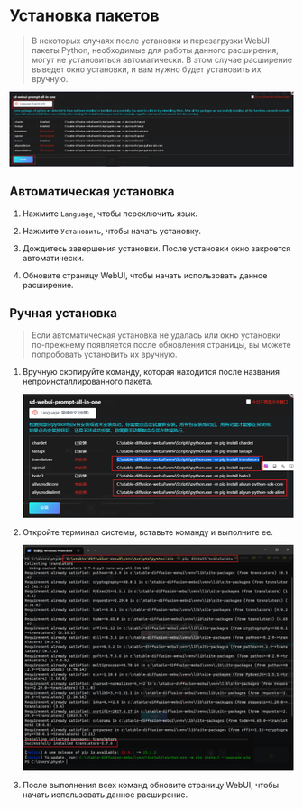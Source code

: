 # Установка пакетов

> В некоторых случаях после установки и перезагрузки WebUI пакеты Python, необходимые для работы данного расширения, могут не установиться автоматически. В этом случае расширение выведет окно установки, и вам нужно будет установить их вручную.

![](../assets/images/InstallationPackages/install_packages_en.png)

## Автоматическая установка

1. Нажмите `Language`, чтобы переключить язык.

2. Нажмите `Установить`, чтобы начать установку.

3. Дождитесь завершения установки. После установки окно закроется автоматически.

4. Обновите страницу WebUI, чтобы начать использовать данное расширение.

## Ручная установка

> Если автоматическая установка не удалась или окно установки по-прежнему появляется после обновления страницы, вы можете попробовать установить их вручную.

1. Вручную скопируйте команду, которая находится после названия непроинсталлированного пакета.

   ![](../assets/images/InstallationPackages/copy.png)

2. Откройте терминал системы, вставьте команду и выполните ее.

   ![](../assets/images/InstallationPackages/cmd.png)

3. После выполнения всех команд обновите страницу WebUI, чтобы начать использовать данное расширение.